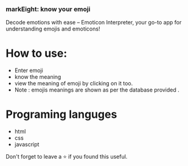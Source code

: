 ### markEight: know your emoji
Decode emotions with ease – Emoticon Interpreter, your go-to app for understanding emojis and emoticons!
<br/>


# How to use:
 - Enter emoji
 - know the meaning
 - view the meaning of emoji by clicking on it too.
 - Note : emojis meanings are shown as per the database provided .
# Programing languges 
 - html
 - css
 - javascript 

Don't forget to leave a ⭐ if you found this useful.
